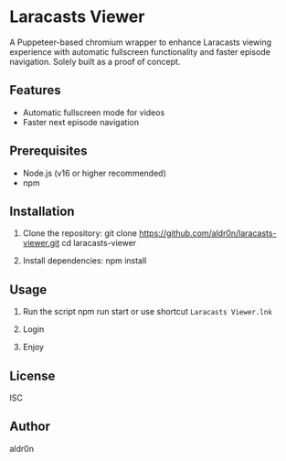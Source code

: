 # Laracasts Viewer

A Puppeteer-based chromium wrapper to enhance Laracasts viewing experience with automatic fullscreen functionality and faster episode navigation. Solely built as a proof of concept.

## Features

-   Automatic fullscreen mode for videos
-   Faster next episode navigation

## Prerequisites

-   Node.js (v16 or higher recommended)
-   npm

## Installation

1. Clone the repository:
   git clone https://github.com/aldr0n/laracasts-viewer.git
   cd laracasts-viewer

2. Install dependencies:
   npm install

## Usage

1. Run the script
   npm run start or use shortcut `Laracasts Viewer.lnk`

2. Login

3. Enjoy

## License

ISC

## Author

aldr0n
